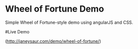 # Wheel of Fortune Demo

Simple Wheel of Fortune-style demo using angularJS and CSS.

#Live Demo

(http://janeysaur.com/demo/wheel-of-fortune/)